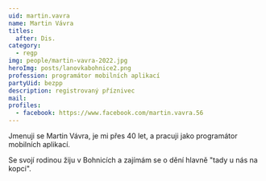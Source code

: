 ```yaml
---
uid: martin.vavra
name: Martin Vávra
titles:
  after: Dis.
category:
  - regp
img: people/martin-vavra-2022.jpg
heroImg: posts/lanovkabohnice2.png
profession: programátor mobilních aplikací
partyUid: bezpp
description: registrovaný příznivec
mail:
profiles:
  - facebook: https://www.facebook.com/martin.vavra.56
---
```


Jmenuji se Martin Vávra, je mi přes 40 let, a pracuji jako programátor mobilních aplikací. 

Se svojí rodinou žiju v Bohnicích a zajímám se o dění hlavně "tady u nás na kopci". 